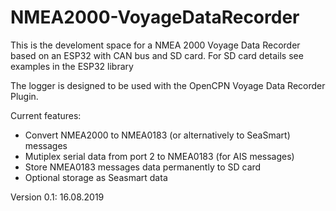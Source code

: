 # NMEA2000-VoyageDataRecorder

This is the develoment space for a NMEA 2000 Voyage Data Recorder based on an ESP32 with CAN bus and SD card.
For SD card details see examples in the ESP32 library

The logger is designed to be used with the OpenCPN Voyage Data Recorder Plugin.

Current features:

- Convert NMEA2000 to NMEA0183 (or alternatively to SeaSmart) messages
- Mutiplex serial data from port 2 to NMEA0183 (for AIS messages)
- Store NMEA0183 messages data permanently to SD card
- Optional storage as Seasmart data

Version 0.1: 16.08.2019
